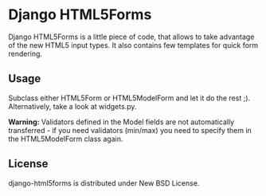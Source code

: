 Django HTML5Forms
=================

Django HTML5Forms is a little piece of code, that allows to take advantage of the new HTML5 input types. It also contains few templates for quick form rendering.

Usage
-----

Subclass either HTML5Form or HTML5ModelForm and let it do the rest ;). Alternatively, take a look at widgets.py.

**Warning:** Validators defined in the Model fields are not automatically transferred - if you need validators (min/max) you need to specify them in the HTML5ModelForm class again.

License
-------

django-html5forms is distributed under New BSD License.
